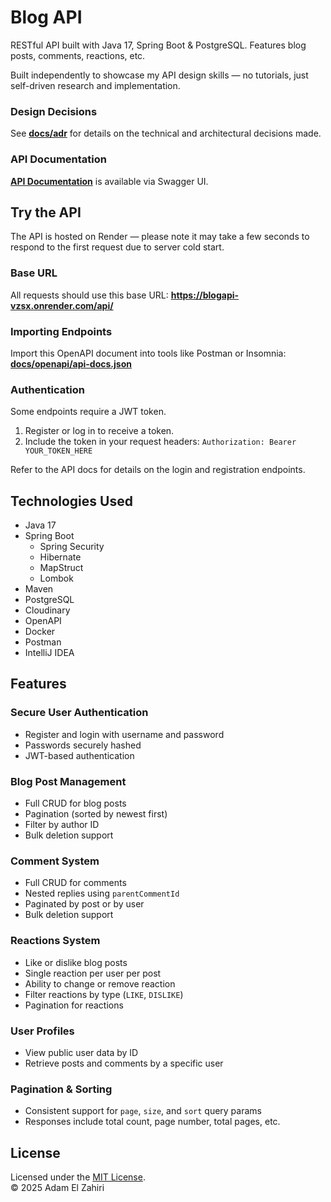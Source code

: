 # Blog API
RESTful API built with Java 17, Spring Boot & PostgreSQL. Features blog posts, comments, reactions, etc.

Built independently to showcase my API design skills — no tutorials, just self-driven research and implementation.

### Design Decisions
See **[docs/adr](docs/adr)** for details on the technical and architectural decisions made.

### API Documentation
**[API Documentation](https://adampyramide.github.io/BlogAPI/)** is available via Swagger UI.

## Try the API
The API is hosted on Render — please note it may take a few seconds to respond to the first request due to server cold start.

### Base URL
All requests should use this base URL:
**https://blogapi-vzsx.onrender.com/api/**

### Importing Endpoints
Import this OpenAPI document into tools like Postman or Insomnia:
**[docs/openapi/api-docs.json](docs/openapi/api-docs.json)**

### Authentication
Some endpoints require a JWT token.
1. Register or log in to receive a token.
2. Include the token in your request headers: ```Authorization: Bearer YOUR_TOKEN_HERE```

Refer to the API docs for details on the login and registration endpoints.

## Technologies Used
- Java 17
- Spring Boot
    - Spring Security
    - Hibernate
    - MapStruct
    - Lombok
- Maven
- PostgreSQL
- Cloudinary
- OpenAPI
- Docker
- Postman
- IntelliJ IDEA

## Features
### Secure User Authentication
- Register and login with username and password
- Passwords securely hashed
- JWT-based authentication

### Blog Post Management
- Full CRUD for blog posts
- Pagination (sorted by newest first)
- Filter by author ID
- Bulk deletion support

### Comment System
- Full CRUD for comments
- Nested replies using `parentCommentId`
- Paginated by post or by user
- Bulk deletion support

### Reactions System
- Like or dislike blog posts
- Single reaction per user per post
- Ability to change or remove reaction
- Filter reactions by type (`LIKE`, `DISLIKE`)
- Pagination for reactions

### User Profiles
- View public user data by ID
- Retrieve posts and comments by a specific user

### Pagination & Sorting
- Consistent support for `page`, `size`, and `sort` query params
- Responses include total count, page number, total pages, etc.

## License
Licensed under the [MIT License](LICENSE).  
© 2025 Adam El Zahiri